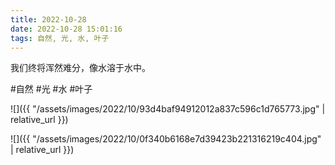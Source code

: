 ```yaml
---
title: 2022-10-28
date: 2022-10-28 15:01:16
tags: 自然, 光, 水, 叶子
---
```


<p>我们终将浑然难分，像水溶于水中。</p>

#自然 #光 #水 #叶子

![]({{ "/assets/images/2022/10/93d4baf94912012a837c596c1d765773.jpg" | relative_url }})

![]({{ "/assets/images/2022/10/0f340b6168e7d39423b221316219c404.jpg" | relative_url }})
